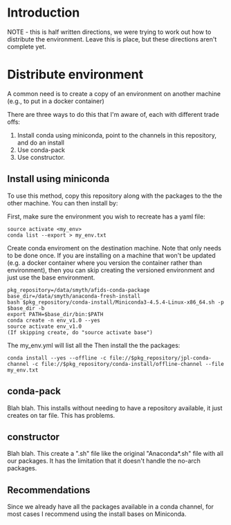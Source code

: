 # Introduction

NOTE - this is half written directions, we were trying to work out how to
distribute the environment. Leave this is place, but these directions aren't
complete yet.

# Distribute environment

A common need is to create a copy of an environment on another machine
(e.g., to put in a docker container)

There are three ways to do this that I'm aware of, each with different 
trade offs:

1. Install conda using miniconda, point to the channels in this repository,
   and do an install
2. Use conda-pack
3. Use constructor.

## Install using miniconda

To use this method, copy this repository along with the packages to the
the other machine. You can then install by:

First, make sure the environment you wish to recreate has a yaml file:

    source activate <my_env>
	conda list --export > my_env.txt

Create conda enviroment on the destination machine. Note that only needs to
be done once. If you are installing on a machine that won't be updated (e.g.
a docker container where you version the container rather than environment),
then you can skip creating the versioned environment and just use the base
environment.

    pkg_repository=/data/smyth/afids-conda-package
	base_dir=/data/smyth/anaconda-fresh-install
    bash $pkg_repository/conda-install/Miniconda3-4.5.4-Linux-x86_64.sh -p $base_dir -b
	export PATH=$base_dir/bin:$PATH
	conda create -n env_v1.0 --yes
	source activate env_v1.0
    (If skipping create, do "source activate base")

The my_env.yml will list all the 
Then install the the packages:

    conda install --yes --offline -c file://$pkg_repository/jpl-conda-channel -c file://$pkg_repository/conda-install/offline-channel --file my_env.txt
	
## conda-pack

Blah blah. This installs without needing to have a repository available,
it just creates on tar file. This has problems.

## constructor

Blah blah. This create a ".sh" file like the original "Anaconda*.sh" file
with all our packages. It has the limitation that it doesn't handle the 
no-arch packages.

## Recommendations

Since we already have all the packages available in a conda channel, for
most cases I recommend using the install bases on Miniconda.



	
